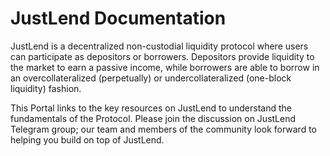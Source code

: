 # JustLend Documentation

JustLend is a decentralized non-custodial liquidity protocol where users can participate as depositors or borrowers. Depositors provide liquidity to the market to earn a passive income, while borrowers are able to borrow in an overcollateralized (perpetually) or undercollateralized (one-block liquidity) fashion.

This Portal links to the key resources on JustLend to understand the fundamentals of the Protocol. Please join the discussion on JustLend Telegram group; our team and members of the community look forward to helping you build on top of JustLend.
